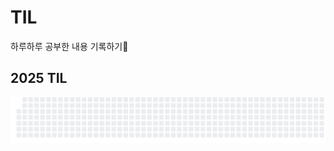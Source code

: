 # TIL
하루하루 공부한 내용 기록하기📝

## 2025 TIL
![commit calendar](https://raw.githubusercontent.com/yoohyebin/TIL/main/commit-calendar.svg)
